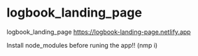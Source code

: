 # logbook_landing_page
logbook_landing_page https://logbook-landing-page.netlify.app

Install node_modules before runing the app!! (nmp i)
